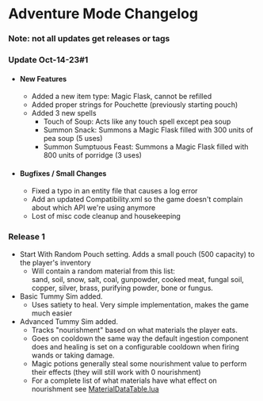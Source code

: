 # Adventure Mode Changelog
### Note: not all updates get releases or tags

### Update Oct-14-23#1
*  #### New Features
    *  Added a new item type: Magic Flask, cannot be refilled
    *  Added proper strings for Pouchette (previously starting pouch)
    *  Added 3 new spells
        *  Touch of Soup: Acts like any touch spell except pea soup
        *  Summon Snack: Summons a Magic Flask filled with 300 units of pea soup (5 uses)
        *  Summon Sumptuous Feast: Summons a Magic Flask filled with 800 units of porridge (3 uses)
*  #### Bugfixes / Small Changes
    *  Fixed a typo in an entity file that causes a log error
    *  Add an updated Compatibility.xml so the game doesn't complain about which API we're using anymore
    *  Lost of misc code cleanup and housekeeping

### Release 1
*  Start With Random Pouch setting. Adds a small pouch (500 capacity) to the player's inventory
    *  Will contain a random material from this list:  
    sand, soil, snow, salt, coal, gunpowder, cooked meat, fungal soil, copper, silver, brass, purifying powder, bone or fungus.
*  Basic Tummy Sim added.
    *  Uses satiety to heal. Very simple implementation, makes the game much easier
*  Advanced Tummy Sim added.
    *  Tracks "nourishment" based on what materials the player eats.
    *  Goes on cooldown the same way the default ingestion component does and healing is set on a configurable cooldown when firing wands or taking damage.
    *  Magic potions generally steal some nourishment value to perform their effects (they will still work with 0 nourishment)
    *  For a complete list of what materials have what effect on nourishment see [MaterialDataTable.lua](https://github.com/Crunchepillar/noita-AdventureMode/blob/Version-4/files/TummySim/MaterialDataTable.lua)